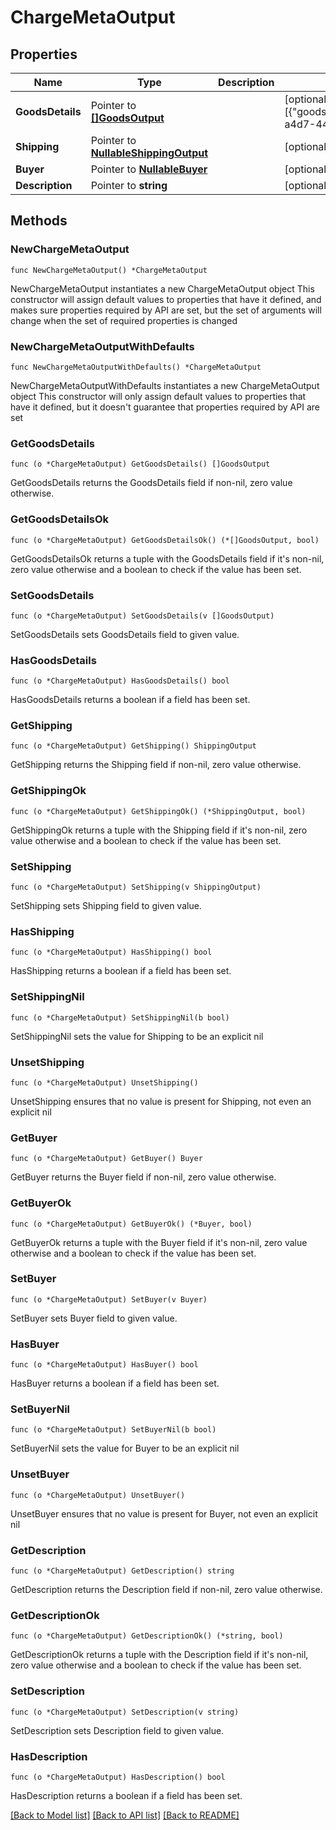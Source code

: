 # ChargeMetaOutput

## Properties

Name | Type | Description | Notes
------------ | ------------- | ------------- | -------------
**GoodsDetails** | Pointer to [**[]GoodsOutput**](GoodsOutput.md) |  | [optional] [default to [{"goods_type":"01","goods_category":"Z000","reference_goods_id":"5e1fc69a-a4d7-44f6-89f0-8a5952bc8d0e","goods_name":""}]]
**Shipping** | Pointer to [**NullableShippingOutput**](ShippingOutput.md) |  | [optional] 
**Buyer** | Pointer to [**NullableBuyer**](Buyer.md) |  | [optional] 
**Description** | Pointer to **string** |  | [optional] [default to "Miscellaneous"]

## Methods

### NewChargeMetaOutput

`func NewChargeMetaOutput() *ChargeMetaOutput`

NewChargeMetaOutput instantiates a new ChargeMetaOutput object
This constructor will assign default values to properties that have it defined,
and makes sure properties required by API are set, but the set of arguments
will change when the set of required properties is changed

### NewChargeMetaOutputWithDefaults

`func NewChargeMetaOutputWithDefaults() *ChargeMetaOutput`

NewChargeMetaOutputWithDefaults instantiates a new ChargeMetaOutput object
This constructor will only assign default values to properties that have it defined,
but it doesn't guarantee that properties required by API are set

### GetGoodsDetails

`func (o *ChargeMetaOutput) GetGoodsDetails() []GoodsOutput`

GetGoodsDetails returns the GoodsDetails field if non-nil, zero value otherwise.

### GetGoodsDetailsOk

`func (o *ChargeMetaOutput) GetGoodsDetailsOk() (*[]GoodsOutput, bool)`

GetGoodsDetailsOk returns a tuple with the GoodsDetails field if it's non-nil, zero value otherwise
and a boolean to check if the value has been set.

### SetGoodsDetails

`func (o *ChargeMetaOutput) SetGoodsDetails(v []GoodsOutput)`

SetGoodsDetails sets GoodsDetails field to given value.

### HasGoodsDetails

`func (o *ChargeMetaOutput) HasGoodsDetails() bool`

HasGoodsDetails returns a boolean if a field has been set.

### GetShipping

`func (o *ChargeMetaOutput) GetShipping() ShippingOutput`

GetShipping returns the Shipping field if non-nil, zero value otherwise.

### GetShippingOk

`func (o *ChargeMetaOutput) GetShippingOk() (*ShippingOutput, bool)`

GetShippingOk returns a tuple with the Shipping field if it's non-nil, zero value otherwise
and a boolean to check if the value has been set.

### SetShipping

`func (o *ChargeMetaOutput) SetShipping(v ShippingOutput)`

SetShipping sets Shipping field to given value.

### HasShipping

`func (o *ChargeMetaOutput) HasShipping() bool`

HasShipping returns a boolean if a field has been set.

### SetShippingNil

`func (o *ChargeMetaOutput) SetShippingNil(b bool)`

 SetShippingNil sets the value for Shipping to be an explicit nil

### UnsetShipping
`func (o *ChargeMetaOutput) UnsetShipping()`

UnsetShipping ensures that no value is present for Shipping, not even an explicit nil
### GetBuyer

`func (o *ChargeMetaOutput) GetBuyer() Buyer`

GetBuyer returns the Buyer field if non-nil, zero value otherwise.

### GetBuyerOk

`func (o *ChargeMetaOutput) GetBuyerOk() (*Buyer, bool)`

GetBuyerOk returns a tuple with the Buyer field if it's non-nil, zero value otherwise
and a boolean to check if the value has been set.

### SetBuyer

`func (o *ChargeMetaOutput) SetBuyer(v Buyer)`

SetBuyer sets Buyer field to given value.

### HasBuyer

`func (o *ChargeMetaOutput) HasBuyer() bool`

HasBuyer returns a boolean if a field has been set.

### SetBuyerNil

`func (o *ChargeMetaOutput) SetBuyerNil(b bool)`

 SetBuyerNil sets the value for Buyer to be an explicit nil

### UnsetBuyer
`func (o *ChargeMetaOutput) UnsetBuyer()`

UnsetBuyer ensures that no value is present for Buyer, not even an explicit nil
### GetDescription

`func (o *ChargeMetaOutput) GetDescription() string`

GetDescription returns the Description field if non-nil, zero value otherwise.

### GetDescriptionOk

`func (o *ChargeMetaOutput) GetDescriptionOk() (*string, bool)`

GetDescriptionOk returns a tuple with the Description field if it's non-nil, zero value otherwise
and a boolean to check if the value has been set.

### SetDescription

`func (o *ChargeMetaOutput) SetDescription(v string)`

SetDescription sets Description field to given value.

### HasDescription

`func (o *ChargeMetaOutput) HasDescription() bool`

HasDescription returns a boolean if a field has been set.


[[Back to Model list]](../README.md#documentation-for-models) [[Back to API list]](../README.md#documentation-for-api-endpoints) [[Back to README]](../README.md)



